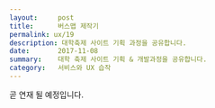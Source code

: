 ```yaml
---
layout:     post
title:      버스맵 제작기
permalink: ux/19
description: 대학축제 사이트 기획 과정을 공유합니다.
date:       2017-11-08
summary:    대학 축제 사이트 기획 & 개발과정을 공유합니다.
category: 	서비스와 UX 습작
---
```


곧 연재 될 예정입니다.